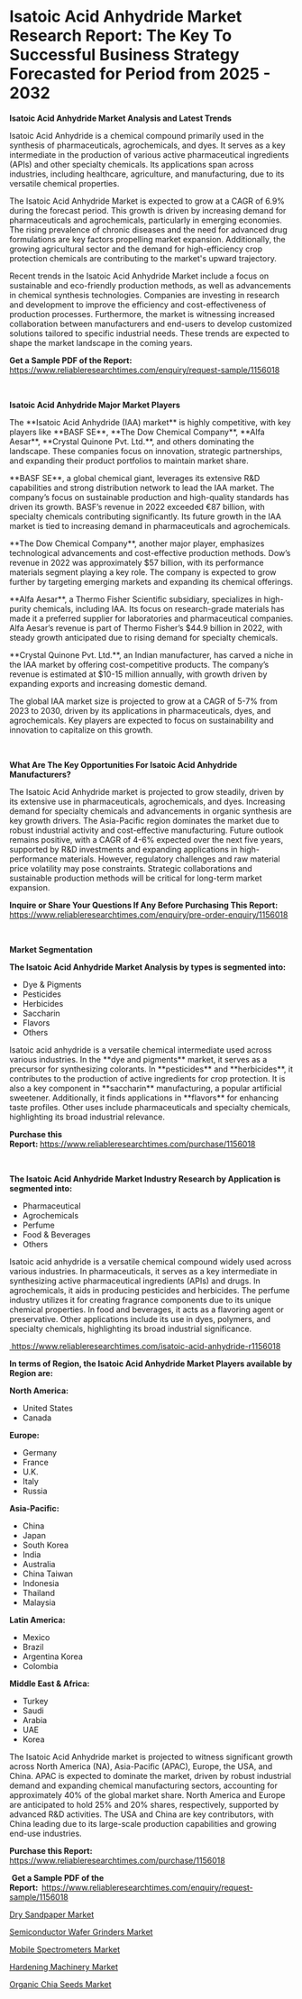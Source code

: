 <p><h1>Isatoic Acid Anhydride Market Research Report: The Key To Successful Business Strategy Forecasted for Period from 2025 - 2032</h1></p><p><strong>Isatoic Acid Anhydride Market Analysis and Latest Trends</strong></p>
<p><p>Isatoic Acid Anhydride is a chemical compound primarily used in the synthesis of pharmaceuticals, agrochemicals, and dyes. It serves as a key intermediate in the production of various active pharmaceutical ingredients (APIs) and other specialty chemicals. Its applications span across industries, including healthcare, agriculture, and manufacturing, due to its versatile chemical properties.</p><p>The Isatoic Acid Anhydride Market is expected to grow at a CAGR of 6.9% during the forecast period. This growth is driven by increasing demand for pharmaceuticals and agrochemicals, particularly in emerging economies. The rising prevalence of chronic diseases and the need for advanced drug formulations are key factors propelling market expansion. Additionally, the growing agricultural sector and the demand for high-efficiency crop protection chemicals are contributing to the market's upward trajectory.</p><p>Recent trends in the Isatoic Acid Anhydride Market include a focus on sustainable and eco-friendly production methods, as well as advancements in chemical synthesis technologies. Companies are investing in research and development to improve the efficiency and cost-effectiveness of production processes. Furthermore, the market is witnessing increased collaboration between manufacturers and end-users to develop customized solutions tailored to specific industrial needs. These trends are expected to shape the market landscape in the coming years.</p></p>
<p><strong>Get a Sample PDF of the Report:&nbsp;</strong> <a href="https://www.reliableresearchtimes.com/enquiry/request-sample/1156018?utm_campaign=2217&utm_medium=2&utm_source=Github&utm_content=ia&utm_term=26012025&utm_id=isatoic-acid-anhydride">https://www.reliableresearchtimes.com/enquiry/request-sample/1156018</a></p>
<p>&nbsp;</p>
<p><strong>Isatoic Acid Anhydride Major Market Players</strong></p>
<p><p>The **Isatoic Acid Anhydride (IAA) market** is highly competitive, with key players like **BASF SE**, **The Dow Chemical Company**, **Alfa Aesar**, **Crystal Quinone Pvt. Ltd.**, and others dominating the landscape. These companies focus on innovation, strategic partnerships, and expanding their product portfolios to maintain market share.</p><p>**BASF SE**, a global chemical giant, leverages its extensive R&D capabilities and strong distribution network to lead the IAA market. The company’s focus on sustainable production and high-quality standards has driven its growth. BASF’s revenue in 2022 exceeded €87 billion, with specialty chemicals contributing significantly. Its future growth in the IAA market is tied to increasing demand in pharmaceuticals and agrochemicals.</p><p>**The Dow Chemical Company**, another major player, emphasizes technological advancements and cost-effective production methods. Dow’s revenue in 2022 was approximately $57 billion, with its performance materials segment playing a key role. The company is expected to grow further by targeting emerging markets and expanding its chemical offerings.</p><p>**Alfa Aesar**, a Thermo Fisher Scientific subsidiary, specializes in high-purity chemicals, including IAA. Its focus on research-grade materials has made it a preferred supplier for laboratories and pharmaceutical companies. Alfa Aesar’s revenue is part of Thermo Fisher’s $44.9 billion in 2022, with steady growth anticipated due to rising demand for specialty chemicals.</p><p>**Crystal Quinone Pvt. Ltd.**, an Indian manufacturer, has carved a niche in the IAA market by offering cost-competitive products. The company’s revenue is estimated at $10-15 million annually, with growth driven by expanding exports and increasing domestic demand.</p><p>The global IAA market size is projected to grow at a CAGR of 5-7% from 2023 to 2030, driven by its applications in pharmaceuticals, dyes, and agrochemicals. Key players are expected to focus on sustainability and innovation to capitalize on this growth.</p></p>
<p>&nbsp;</p>
<p><strong>What Are The Key Opportunities For Isatoic Acid Anhydride Manufacturers?</strong></p>
<p><p>The Isatoic Acid Anhydride market is projected to grow steadily, driven by its extensive use in pharmaceuticals, agrochemicals, and dyes. Increasing demand for specialty chemicals and advancements in organic synthesis are key growth drivers. The Asia-Pacific region dominates the market due to robust industrial activity and cost-effective manufacturing. Future outlook remains positive, with a CAGR of 4-6% expected over the next five years, supported by R&D investments and expanding applications in high-performance materials. However, regulatory challenges and raw material price volatility may pose constraints. Strategic collaborations and sustainable production methods will be critical for long-term market expansion.</p></p>
<p><strong>Inquire or Share Your Questions If Any Before Purchasing This Report:</strong> <a href="https://www.reliableresearchtimes.com/enquiry/pre-order-enquiry/1156018?utm_campaign=2217&utm_medium=2&utm_source=Github&utm_content=ia&utm_term=26012025&utm_id=isatoic-acid-anhydride">https://www.reliableresearchtimes.com/enquiry/pre-order-enquiry/1156018</a></p>
<p>&nbsp;</p>
<p><strong>Market Segmentation</strong></p>
<p><strong>The Isatoic Acid Anhydride Market Analysis by types is segmented into:</strong></p>
<p><ul><li>Dye & Pigments</li><li>Pesticides</li><li>Herbicides</li><li>Saccharin</li><li>Flavors</li><li>Others</li></ul></p>
<p><p>Isatoic acid anhydride is a versatile chemical intermediate used across various industries. In the **dye and pigments** market, it serves as a precursor for synthesizing colorants. In **pesticides** and **herbicides**, it contributes to the production of active ingredients for crop protection. It is also a key component in **saccharin** manufacturing, a popular artificial sweetener. Additionally, it finds applications in **flavors** for enhancing taste profiles. Other uses include pharmaceuticals and specialty chemicals, highlighting its broad industrial relevance.</p></p>
<p><strong>Purchase this Report:&nbsp;</strong><a href="https://www.reliableresearchtimes.com/purchase/1156018?utm_campaign=2217&utm_medium=2&utm_source=Github&utm_content=ia&utm_term=26012025&utm_id=isatoic-acid-anhydride">https://www.reliableresearchtimes.com/purchase/1156018</a></p>
<p>&nbsp;</p>
<p><strong>The Isatoic Acid Anhydride Market Industry Research by Application is segmented into:</strong></p>
<p><ul><li>Pharmaceutical</li><li>Agrochemicals</li><li>Perfume</li><li>Food & Beverages</li><li>Others</li></ul></p>
<p><p>Isatoic acid anhydride is a versatile chemical compound widely used across various industries. In pharmaceuticals, it serves as a key intermediate in synthesizing active pharmaceutical ingredients (APIs) and drugs. In agrochemicals, it aids in producing pesticides and herbicides. The perfume industry utilizes it for creating fragrance components due to its unique chemical properties. In food and beverages, it acts as a flavoring agent or preservative. Other applications include its use in dyes, polymers, and specialty chemicals, highlighting its broad industrial significance.</p></p>
<p><a href="https://www.reliableresearchtimes.com/isatoic-acid-anhydride-r1156018?utm_campaign=2217&utm_medium=2&utm_source=Github&utm_content=ia&utm_term=26012025&utm_id=isatoic-acid-anhydride">&nbsp;https://www.reliableresearchtimes.com/isatoic-acid-anhydride-r1156018</a></p>
<p><strong>In terms of Region, the Isatoic Acid Anhydride Market Players available by Region are:</strong></p>
<p>
    <p> <strong> North America: </strong>
        <ul>
            <li>United States</li>
            <li>Canada</li>
        </ul>
        </p> 
    <p> <strong> Europe: </strong>
        <ul>
            <li>Germany</li>
            <li>France</li>
            <li>U.K.</li>
            <li>Italy</li>
            <li>Russia</li>
        </ul>
        </p> 
    <p> <strong> Asia-Pacific: </strong>
        <ul>
            <li>China</li>
            <li>Japan</li>
            <li>South Korea</li>
            <li>India</li>
            <li>Australia</li>
            <li>China Taiwan</li>
            <li>Indonesia</li>
            <li>Thailand</li>
            <li>Malaysia</li>
        </ul>
        </p> 
    <p> <strong> Latin America: </strong>
        <ul>
            <li>Mexico</li>
            <li>Brazil</li>
            <li>Argentina Korea</li>
            <li>Colombia</li>
        </ul>
        </p> 
    <p> <strong> Middle East & Africa: </strong>
        <ul>
            <li>Turkey</li>
            <li>Saudi</li>
            <li>Arabia</li>
            <li>UAE</li>
            <li>Korea</li>
        </ul>
    </p>
    </p>
<p><p>The Isatoic Acid Anhydride market is projected to witness significant growth across North America (NA), Asia-Pacific (APAC), Europe, the USA, and China. APAC is expected to dominate the market, driven by robust industrial demand and expanding chemical manufacturing sectors, accounting for approximately 40% of the global market share. North America and Europe are anticipated to hold 25% and 20% shares, respectively, supported by advanced R&D activities. The USA and China are key contributors, with China leading due to its large-scale production capabilities and growing end-use industries.</p></p>
<p><strong>Purchase this Report: </strong><a href="https://www.reliableresearchtimes.com/purchase/1156018?utm_campaign=2217&utm_medium=2&utm_source=Github&utm_content=ia&utm_term=26012025&utm_id=isatoic-acid-anhydride">https://www.reliableresearchtimes.com/purchase/1156018</a></p>
<p>&nbsp;<strong>Get a Sample PDF of the Report:&nbsp;&nbsp;</strong><a href="https://www.reliableresearchtimes.com/enquiry/request-sample/1156018?utm_campaign=2217&utm_medium=2&utm_source=Github&utm_content=ia&utm_term=26012025&utm_id=isatoic-acid-anhydride">https://www.reliableresearchtimes.com/enquiry/request-sample/1156018</a></p>
<p><strong></strong></p>
<p><p><a href="https://github.com/tselahiara/Market-Research-Report-List-1/blob/main/dry-sandpaper-market.md?utm_campaign=2217&utm_medium=2&utm_source=Github&utm_content=ia&utm_term=26012025&utm_id=isatoic-acid-anhydride">Dry Sandpaper Market</a></p><p><a href="https://www.linkedin.com/pulse/comprehending-rapid-growth-global-semiconductor-wafer-xtudc?utm_campaign=2217&utm_medium=2&utm_source=Github&utm_content=ia&utm_term=26012025&utm_id=isatoic-acid-anhydride">Semiconductor Wafer Grinders Market</a></p><p><a href="https://www.linkedin.com/pulse/future-trends-mobile-spectrometers-market-2025-2032-size-key-br13e?utm_campaign=2217&utm_medium=2&utm_source=Github&utm_content=ia&utm_term=26012025&utm_id=isatoic-acid-anhydride">Mobile Spectrometers Market</a></p><p><a href="https://www.linkedin.com/pulse/hardening-machinery-industry-growth-opportunities-growing-cagr-8jvhc?utm_campaign=2217&utm_medium=2&utm_source=Github&utm_content=ia&utm_term=26012025&utm_id=isatoic-acid-anhydride">Hardening Machinery Market</a></p><p><a href="https://github.com/paganellijanene17/Market-Research-Report-List-1/blob/main/organic-chia-seeds-market.md?utm_campaign=2217&utm_medium=2&utm_source=Github&utm_content=ia&utm_term=26012025&utm_id=isatoic-acid-anhydride">Organic Chia Seeds Market</a></p></p>